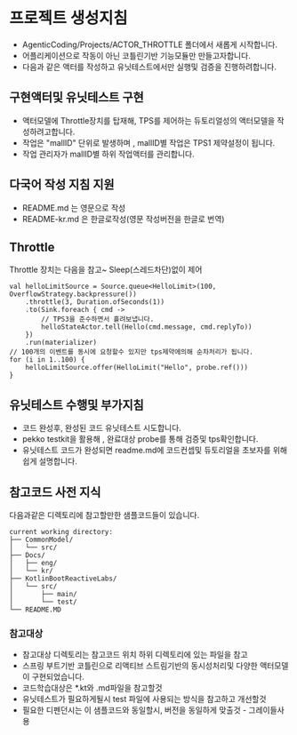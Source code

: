 # 프로젝트 생성지침
- AgenticCoding/Projects/ACTOR_THROTTLE 폴더에서 새롭게 시작합니다.
- 어플리케이션으로 작동이 아닌 코틀린기반 기능모듈만 만들고자합니다.
- 다음과 같은 액터를 작성하고 유닛테스트에서만 실행및 검증을 진행하려합니다.

## 구현액터및 유닛테스트 구현
- 액터모델에 Throttle장치를 탑재해, TPS를 제어하는 듀토리얼성의 액터모델을 작성하려고합니다.
- 작업은 "mallID" 단위로 발생하며 , mallID별 작업은 TPS1 제약설정이 됩니다.
- 작업 관리자가 mallID별 하위 작업액터를 관리합니다. 

## 다국어 작성 지침 지원
- README.md 는 영문으로 작성
- README-kr.md 은 한글로작성(영문 작성버전을 한글로 번역)

## Throttle

Throttle 장치는 다음을 참고~ Sleep(스레드차단)없이 제어

```
val helloLimitSource = Source.queue<HelloLimit>(100, OverflowStrategy.backpressure())
    .throttle(3, Duration.ofSeconds(1))
    .to(Sink.foreach { cmd ->
        // TPS3을 준수하면서 흘려보냅니다.
        helloStateActor.tell(Hello(cmd.message, cmd.replyTo))
    })
    .run(materializer)
// 100개의 이벤트를 동시에 요청할수 있지만 tps제약에의해 순차처리가 됩니다.
for (i in 1..100) {
    helloLimitSource.offer(HelloLimit("Hello", probe.ref()))
}   
```


## 유닛테스트 수행및 부가지침
- 코드 완성후, 완성된 코드 유닛테스트 시도합니다.  
- pekko testkit을 활용해 , 완료대상 probe를 통해 검증및 tps확인합니다.
- 유닛테스트 코드가 완성되면 readme.md에 코드컨셉및 듀토리얼을 초보자를 위해 쉽게 설명합니다.

## 참고코드 사전 지식

다음과같은 디렉토리에 참고할만한 샘플코드들이 있습니다.

```
current working directory:
├── CommonModel/
│   └── src/
├── Docs/
│   ├── eng/
│   └── kr/
├── KotlinBootReactiveLabs/
│   └── src/
│       ├── main/
│       └── test/
└── README.MD
```

### 참고대상
- 참고대상 디렉토리는 참고코드 위치 하위 디렉토리에 있는 파일을 참고
- 스프링 부트기반 코틀린으로 리액티브 스트림기반의 동시성처리및 다양한 액터모델이 구현되었습니다.
- 코드학습대상은 *.kt와 .md파일을 참고할것
- 유닛테스트가 필요하게될시 test 파일에 사용되는 방식을 참고하고 개선할것
- 필요한 디펜던시는 이 샘플코드와 동일할시, 버전을 동일하게 맞출것 - 그레이들사용